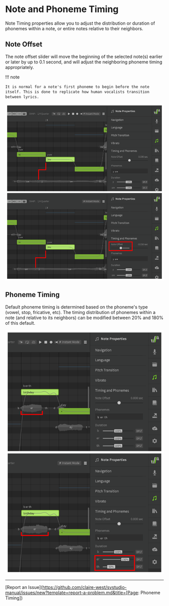 # Note and Phoneme Timing

Note Timing properties allow you to adjust the distribution or duration of phonemes within a note, or entire notes relative to their neighbors.

## Note Offset
The note offset slider will move the beginning of the selected note(s) earlier or later by up to 0.1 second, and will adjust the neighboring phoneme timing appropriately.

!!! note

    It is normal for a note's first phoneme to begin before the note itself. This is done to replicate how human vocalists transition between lyrics.

![Note Offset Side-by-side](../img/note-properties/note-offset-crop.png)

## Phoneme Timing
Default phoneme timing is determined based on the phoneme's type (vowel, stop, fricative, etc). The timing distribution of phonemes within a note (and relative to its neighbors) can be modified between 20% and 180% of this default.

![Phoneme Timing Side-by-side](../img/note-properties/phoneme-timing-crop.png)

---

[Report an Issue](https://github.com/claire-west/svstudio-manual/issues/new?template=report-a-problem.md&title=[Page: Phoneme Timing])